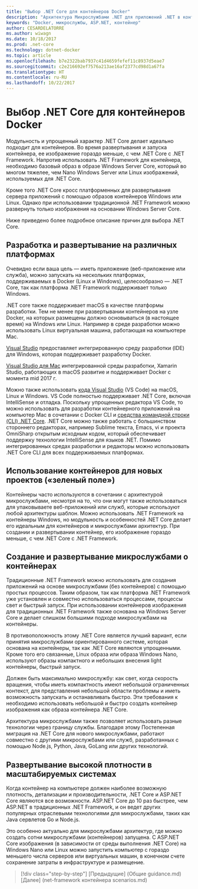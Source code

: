 ```yaml
---
title: "Выбор .NET Core для контейнеров Docker"
description: "Архитектура Микрослужбами .NET для приложений .NET в контейнерах | Выбор .NET Core для контейнеров Docker"
keywords: "Docker, микрослужбы, ASP.NET, контейнер"
author: CESARDELATORRE
ms.author: wiwagn
ms.date: 10/18/2017
ms.prod: .net-core
ms.technology: dotnet-docker
ms.topic: article
ms.openlocfilehash: b7e2322bab7937c41d4659fefef11c8937d5eae7
ms.sourcegitcommit: c2e216692ef7576a213ae16af2377cd98d1a67fa
ms.translationtype: HT
ms.contentlocale: ru-RU
ms.lasthandoff: 10/22/2017
---
```

# <a name="when-to-choose-net-core-for-docker-containers"></a>Выбор .NET Core для контейнеров Docker

Модульность и упрощенный характер .NET Core делает идеально подходит для контейнеров. Во время развертывания и запуска контейнера, ее изображение гораздо меньше, с чем .NET Core с .NET Framework. Напротив использовать .NET Framework для контейнера, необходимо базовый образ в образе Windows Server Core, который во многом тяжелее, чем Nano Windows Server или Linux изображений, используемых для .NET Core.

Кроме того .NET Core кросс платформенных для развертывания сервера приложений с помощью образов контейнеров Windows или Linux. Однако при использовании традиционной .NET Framework можно развернуть только изображения на основании Windows Server Core.

Ниже приведено более подробное описание причин для выбора .NET Core.

## <a name="developing-and-deploying-cross-platform"></a>Разработка и развертывание на различных платформах

Очевидно если ваша цель — иметь приложение (веб-приложение или служба), можно запускать на нескольких платформах, поддерживаемых в Docker (Linux и Windows), целесообразно — .NET Core, так как платформа .NET Framework поддерживает только Windows.

.NET core также поддерживает macOS в качестве платформы разработки. Тем не менее при развертывании контейнеров на узле Docker, на которых размещены должно основываться (в настоящее время) на Windows или Linux. Например в среде разработки можно использовать Linux виртуальная машина, работающая на компьютере Mac.

[Visual Studio](https://www.visualstudio.com/) предоставляет интегрированную среду разработки (IDE) для Windows, которая поддерживает разработку Docker. 

[Visual Studio для Mac](https://www.visualstudio.com/vs/visual-studio-mac/) интегрированной среды разработки, Xamarin Studio, работающих в macOS развитие и поддерживает Docker с момента mid 2017 г.

Можно также использовать [кода Visual Studio](https://code.visualstudio.com/) (VS Code) на macOS, Linux и Windows. VS Code полностью поддерживает .NET Core, включая IntelliSense и отладка. Поскольку упрощенных редактора VS Code, то можно использовать для разработки контейнерного приложений на компьютер Mac в сочетании с Docker CLI и [средства командной строки (CLI) .NET Core](https://docs.microsoft.com/dotnet/core/tools/?tabs=netcore2x). .NET Core можно также работать с большинством стороннего редакторах, например Sublime текста, Emacs, vi и проекта OmniSharp открытым исходным кодом, который обеспечивает поддержку технологии IntelliSense для языков .NET. Помимо интегрированных средах разработки и редакторы можно использовать .NET Core CLI для всех поддерживаемых платформах.

## <a name="using-containers-for-new-green-field-projects"></a>Использование контейнеров для новых проектов («зеленый поле»)

Контейнеры часто используются в сочетании с архитектурой микрослужбами, несмотря на то, что они могут также использоваться для упаковываете веб-приложений или служб, которые используют любой архитектуры шаблон. Можно использовать .NET Framework на контейнеры Windows, но модульность и особенностей .NET Core делает его идеальным для контейнеров и микрослужбами архитектур. При создании и развертывании контейнер, его изображение гораздо меньше, с чем .NET Core с .NET Framework.

## <a name="creating-and-deploying-microservices-on-containers"></a>Создание и развертывание микрослужбами о контейнерах

Традиционные .NET Framework можно использовать для создания приложений на основе микрослужбами (без контейнеров) с помощью простых процессов. Таким образом, так как платформа .NET Framework уже установлен и совместно использоваться процессами, процессы свет и быстрый запуск. При использовании контейнеров изображения для традиционных .NET Framework также основана на Windows Server Core и делает слишком большими подходе микрослужбами на контейнеры.

В противоположность этому .NET Core является лучший вариант, если принятия микрослужбами ориентированного системе, которая основана на контейнеры, так как .NET Core являются упрощенными. Кроме того его связанные, Linux образа или образа Windows Nano, используют образы компактного и небольших внесения light контейнеры, быстрый запуск.

Должен быть максимально микрослужбу: как свет, когда скорость вращения, чтобы иметь компактность имеют небольшой ограниченных контекст, для представления небольшой области проблемы и иметь возможность запускать и останавливать быстро. Эти требования к необходимо использовать небольшой и быстро создать контейнер изображения как образа контейнера .NET Core.

Архитектура микрослужбами также позволяет использовать разные технологии через границу службы. Благодаря этому Постепенная миграция на .NET Core для нового микрослужбами, работают совместно с другими микрослужбами или служб, разработанных с помощью Node.js, Python, Java, GoLang или других технологий.

## <a name="deploying-high-density-in-scalable-systems"></a>Развертывание высокой плотности в масштабируемых системах

Когда контейнер на компьютере должен наиболее возможную плотность, детализации и производительности, .NET Core и ASP.NET Core являются все возможности. ASP.NET Core до 10 раз быстрее, чем ASP.NET в традиционных .NET Framework, и он ведет других популярных отраслевыми технологиями для микрослужбами, таких как Java сервлетов Go и Node.js.

Это особенно актуально для микрослужбами архитектур, где можно создать сотни микрослужбами (контейнеров) запущена. С ASP.NET Core изображения (в зависимости от среды выполнения .NET Core) на Windows Nano или Linux можно запустить компьютер с гораздо меньшего числа серверов или виртуальных машин, в конечном счете сохранение затраты в инфраструктуре и размещение.


>[!div class="step-by-step"]
[Предыдущие] (Общие guidance.md) [Далее] (net-framework контейнера scenarios.md)
